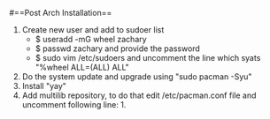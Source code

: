 #==Post Arch Installation==

1. Create new user and add to sudoer list
	* $ useradd -mG wheel zachary
	* $ passwd zachary and provide the password
	* $ sudo vim /etc/sudoers and uncomment the line which syats "%wheel ALL=(ALL) ALL"
2. Do the system update and upgrade using "sudo pacman -Syu"
3. Install "yay"
4. Add multilib repository, to do that edit /etc/pacman.conf file and uncomment following line:
	1.
